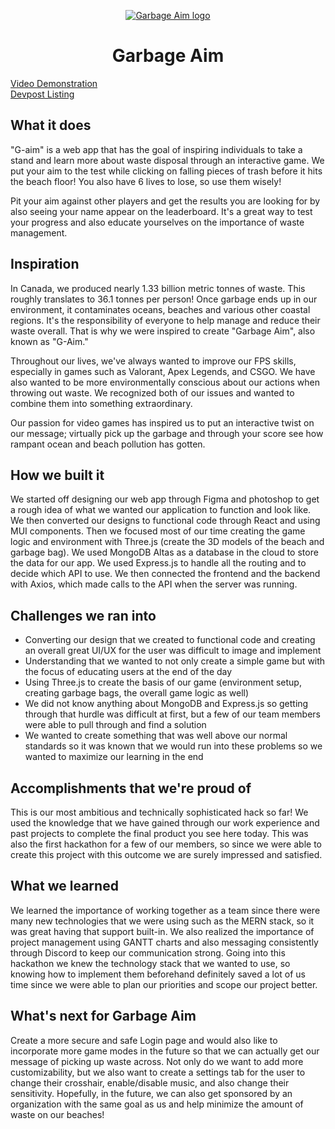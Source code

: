 <p align="center">
<a align="center" href="https://ericlinjh.github.io/stormhacks-2022/" target="_blank">
  <img src="https://raw.githubusercontent.com/ericlinjh/stormhacks-2022/master/frontend/src/images/parallax-homepage/gaimLogo.png" alt="Garbage Aim logo" align="center">
</a>
</p>
<h1 align="center">Garbage Aim</h1>
<a href="https://youtu.be/jj-33JoIDeI">Video Demonstration</a>
<br />
<a href="https://devpost.com/software/garbage-aim">Devpost Listing</a>

## What it does
"G-aim" is a web app that has the goal of inspiring individuals to take a stand and learn more about waste disposal through an interactive game. We put your aim to the test while clicking on falling pieces of trash before it hits the beach floor! You also have 6 lives to lose, so use them wisely! 

Pit your aim against other players and get the results you are looking for by also seeing your name appear on the leaderboard. It's a great way to test your progress and also educate yourselves on the importance of waste management.

## Inspiration
In Canada, we produced nearly 1.33 billion metric tonnes of waste. This roughly translates to 36.1 tonnes per person! Once garbage ends up in our environment, it contaminates oceans, beaches and various other coastal regions. It's the responsibility of everyone to help manage and reduce their waste overall. That is why we were inspired to create "Garbage Aim", also known as "G-Aim."

Throughout our lives, we've always wanted to improve our FPS skills, especially in games such as Valorant, Apex Legends, and CSGO. We have also wanted to be more environmentally conscious about our actions when throwing out waste. We recognized both of our issues and wanted to combine them into something extraordinary.

Our passion for video games has inspired us to put an interactive twist on our message; virtually pick up the garbage and through your score see how rampant ocean and beach pollution has gotten. 

## How we built it
We started off designing our web app through Figma and photoshop to get a rough idea of what we wanted our application to function and look like. We then converted our designs to functional code through React and using MUI components. Then we focused most of our time creating the game logic and environment with Three.js (create the 3D models of the beach and garbage bag). We used MongoDB Altas as a database in the cloud to store the data for our app. We used Express.js to handle all the routing and to decide which API to use. We then connected the frontend and the backend with Axios, which made calls to the API when the server was running.

## Challenges we ran into
+ Converting our design that we created to functional code and creating an overall great UI/UX for the user was difficult to image and implement
+ Understanding that we wanted to not only create a simple game but with the focus of educating users at the end of the day
+ Using Three.js to create the basis of our game (environment setup, creating garbage bags, the overall game logic as well)
+ We did not know anything about MongoDB and Express.js so getting through that hurdle was difficult at first, but a few of our team members were able to pull through and find a solution
+ We wanted to create something that was well above our normal standards so it was known that we would run into these problems so we wanted to maximize our learning in the end

## Accomplishments that we're proud of
This is our most ambitious and technically sophisticated hack so far! We used the knowledge that we have gained through our work experience and past projects to complete the final product you see here today. This was also the first hackathon for a few of our members, so since we were able to create this project with this outcome we are surely impressed and satisfied.

## What we learned
We learned the importance of working together as a team since there were many new technologies that we were using such as the MERN stack, so it was great having that support built-in. We also realized the importance of project management using GANTT charts and also messaging consistently through Discord to keep our communication strong. Going into this hackathon we knew the technology stack that we wanted to use, so knowing how to implement them beforehand definitely saved a lot of us time since we were able to plan our priorities and scope our project better.

## What's next for Garbage Aim
Create a more secure and safe Login page and would also like to incorporate more game modes in the future so that we can actually get our message of picking up waste across. Not only do we want to add more customizability, but we also want to create a settings tab for the user to change their crosshair, enable/disable music, and also change their sensitivity. Hopefully, in the future, we can also get sponsored by an organization with the same goal as us and help minimize the amount of waste on our beaches!
